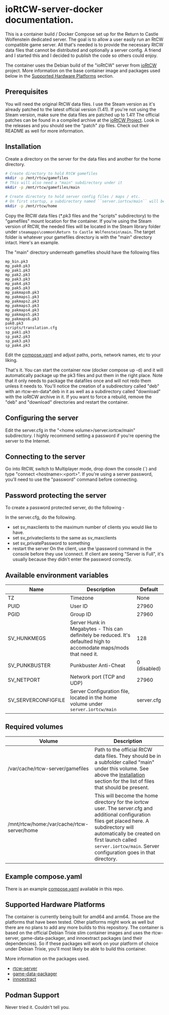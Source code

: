 # ioRtCW-server-docker documentation.

This is a container build / Docker Compose set up for the Return to Castle Wolfenstein dedicated server. The goal is to allow a user easily run an RtCW compatible game server. All that's needed is to provide the necessary RtCW data files that cannot be distributed and optionally a server config. A friend and I started this and I decided to publish the code so others could enjoy.

The container uses the Debian build of the "ioRtCW" server from [ioRtCW](https://github.com/iortcw/iortcw) project. More information on the base container image and packages used below in the [Supported Hardware Platforms](#supported-hardware-platforms) section.

## Prerequisites

You will need the original RtCW data files. I use the Steam version as it's already patched to the latest official version (1.41). If you're not using the Steam version, make sure the data files are patched up to 1.41! The official patches can be found in a compiled archive at the [ioRtCW Project](https://github.com/iortcw/iortcw). Look in the releases and you should see the "patch" zip files. Check out their README as well for more information.

## Installation

Create a directory on the server for the data files and another for the home directory.

```bash
# Create directory to hold RtCW gamefiles
mkdir -p /mnt/rtcw/gamefiles
# This will also need a "main" subdirectory under it
mkdir -p /mnt/rtcw/gamefiles/main

# Create directory to hold server config files / maps / etc.
# On first startup, a subdirectory named ``server.iortcw/main`` will be created under this mount and an example server.cfg will be placed in it.
mkdir -p /mnt/rtcw/home
```

Copy the RtCW data files (*.pk3 files and the "scripts" subdirectory) to the "gamefiles" mount location for the container. If you're using the Steam version of RtCW, the needed files will be located in the Steam library folder under ``steamapps\common\Return to Castle Wolfenstein\main``. The target folder is whatever your gamefiles directory is with the "main" directory intact. Here's an example.

The "main" directory underneath gamefiles should have the following files
```
mp_bin.pk3
mp_pak0.pk3
mp_pak1.pk3
mp_pak2.pk3
mp_pak3.pk3
mp_pak4.pk3
mp_pak5.pk3
mp_pakmaps0.pk3
mp_pakmaps1.pk3
mp_pakmaps2.pk3
mp_pakmaps3.pk3
mp_pakmaps4.pk3
mp_pakmaps5.pk3
mp_pakmaps6.pk3
pak0.pk3
scripts/translation.cfg
sp_pak1.pk3
sp_pak2.pk3
sp_pak3.pk3
sp_pak4.pk3
```

Edit the [compose.yaml](compose.yaml) and adjust paths, ports, network names, etc to your liking.

That's it. You can start the container now (docker compose up -d) and it will automatically package up the pk3 files and put them in the right place. Note that it only needs to package the datafiles once and will not redo them unless it needs to. You'll notice the creation of a subdirectory called "deb" with an rtcw-en-data*.deb in it as well as a subdirectory called "download" with the ioRtCW archive in it. If you want to force a rebuild, remove the "deb" and "download" directories and restart the container.

## Configuring the server

Edit the server.cfg in the "\<home volume\>/server.iortcw/main" subdirectory. I highly recommend setting a password if you're opening the server to the Internet.

## Connecting to the server

Go into RtCW, switch to Multiplayer mode, drop down the console (`) and type "connect \<hostname\>:\<port\>". If you're using a server password, you'll need to use the "password" command before connecting.

## Password protecting the server

To create a password protected server, do the following -

In the server.cfg, do the following. 
- set sv_maxclients to the maximum number of clients you would like to have.
- set sv_privateclients to the same as sv_maxclients
- set sv_privatePassword to something
- restart the server
On the client, use the \password command in the console before they use \connect. If client are seeing "Server is Full", it's usually because they didn't enter the password correctly.

## Available environment variables

| Name | Description | Default |
| --- | --- | --- |
| TZ | Timezone | None |
| PUID | User ID | 27960 |
| PGID | Group ID | 27960 |
| SV_HUNKMEGS | Server Hunk in Megabytes - This can definitely be reduced. It's defaulted high to accomodate maps/mods that need it. | 128 |
| SV_PUNKBUSTER | Punkbuster Anti-Cheat | 0 (disabled) |
| SV_NETPORT | Network port (TCP and UDP) | 27960 |
| SV_SERVERCONFIGFILE | Server Configuration file, located in the home volume under ``server.iortcw/main`` | server.cfg |

## Required volumes

| Volume | Description |
| --- | --- |
| /var/cache/rtcw-server/gamefiles | Path to the official RtCW data files. They should be in a subfolder called "main" under this volume. See above the [Installation](#installation) section for the list of files that should be present. |
| /mnt/rtcw/home:/var/cache/rtcw-server/home | This will become the home directory for the iortcw user. The server.cfg and additional configuration files get placed here. A subdirectory will automatically be created on first launch called ``server.iortcw/main``. Server configuration goes in that directory. |

## Example compose.yaml

There is an example [compose.yaml](compose.yaml) available in this repo.

## Supported Hardware Platforms

The container is currently being built for amd64 and arm64. Those are the platforms that have been tested. Other platforms might work as well but there are no plans to add any more builds to this repository. The container is based on the official Debian Trixie slim container images and uses the rtcw-server, game-data-packager, and innoextract packages (and their dependencies). So if these packages will work on your platform of choice under Debian Trixie, you'll most likely be able to build this container.

More information on the packages used.

- [rtcw-server](https://packages.debian.org/trixie/rtcw-server)
- [game-data-packager](https://packages.debian.org/trixie/game-data-packager)
- [innoextract](https://packages.debian.org/trixie/innoextract)

## Podman Support

Never tried it. Couldn't tell you.